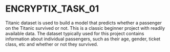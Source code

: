 # ENCRYPTIX_TASK_01
Titanic dataset  is used to build a model that predicts whether a passenger on the Titanic survived or not. This is a classic beginner project with readily available data. The dataset typically used for this project contains information about individual passengers, such as their age, gender, ticket class, etc  and whether or not they survived.
